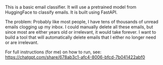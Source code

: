 This is a basic email classifier. It will use a pretrained model from HuggingFace to classify emails. It is built using FastAPI.

The problem: Probably like most people, I have tens of thousands of unread emails clogging up my inbox. I could manually delete all these emails, but since most are either years old or irrelevant, it would take forever. I want to build a tool that will automatically delete emails that I either no longer need or are irrelevant. 

For full instructions (for me) on how to run, see: https://chatgpt.com/share/678ab3c1-afc4-8006-bfcd-7b041422abf0

